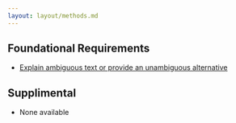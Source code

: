 ```yaml
---
layout: layout/methods.md
---
```



## Foundational Requirements

<div class="nested">

- [Explain ambiguous text or provide an unambiguous alternative](explain-ambiguous-text)

</div>

## Supplimental

<div class="nested">

- None available

</div>
